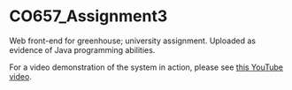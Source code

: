 # CO657_Assignment3
Web front-end for greenhouse; university assignment. Uploaded as evidence of Java programming abilities.

For a video demonstration of the system in action, please see [this YouTube video](https://www.youtube.com/watch?v=3gejY7EfWtI).
